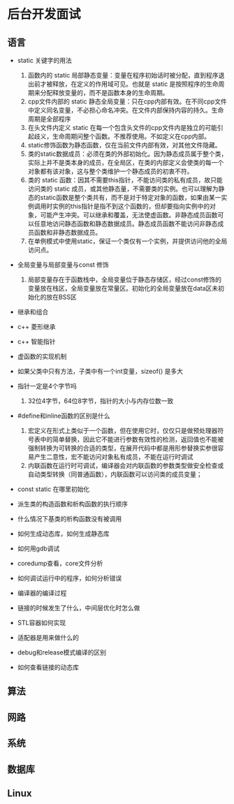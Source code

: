 <!--
 * @Date: 2021-03-09 22:26:52
 * @Author: mengsen wang
 * @LastEditors: mengsen wang
 * @LastEditTime: 2021-03-09 23:27:11
 * @FilePath: /NoteBook/面试/面试.md
-->

# 后台开发面试

## 语言

* static 关键字的用法
  1. 函数内的 static 局部静态变量：变量在程序初始话时被分配，直到程序退出前才被释放，在定义的作用域可见。也就是 static 是按照程序的生命周期来分配释放变量的，而不是函数本身的生命周期。
  2. cpp文件内部的 static 静态全局变量：只在cpp内部有效。在不同cpp文件中定义同名变量，不必担心命名冲突。在文件内部保持内容的持久。生命周期是全部程序
  3. 在头文件内定义 static 在每一个包含头文件的cpp文件内是独立的可能引起歧义，生命周期问整个函数。不推荐使用。不如定义在cpp内部。
  4. static修饰函数为静态函数，仅在当前文件内部有效，对其他文件隐藏。
  5. 类的static数据成员：必须在类的外部初始化。因为静态成员属于整个类，实际上并不是类本身的成员，在全局区，在类的内部定义会使类的每一个对象都有该对象，这与整个类维护一个静态成员的初衷不符。
  6. 类的 static 函数：因其不需要this指针，不能访问类的私有成员，故只能访问类的 static 成员，或其他静态量，不需要类的实例。也可以理解为静态的static函数是整个类共有，而不是对于特定对象的函数，如果由某一实例调用时实例的this指针是指不到这个函数的，但却要指向实例中的对象，可能产生冲突。可以继承和覆盖，无法使虚函数。非静态成员函数可以任意地访问静态函数和静态数据成员。静态成员函数不能访问非静态成员函数和非静态数据成员。
  7. 在单例模式中使用static，保证一个类仅有一个实例，并提供访问他的全局访问点。

* 全局变量与局部变量与const 修饰
  1. 局部变量存在于函数栈中，全局变量位于静态存储区，经过const修饰的变量放在栈区，全局变量放在常量区。初始化的全局变量放在data区未初始化的放在BSS区

* 继承和组合
* c++ 菱形继承
* c++ 智能指针
* 虚函数的实现机制
* 如果父类中只有方法，子类中有一个int变量，sizeof() 是多大
* 指针一定是4个字节吗
  1. 32位4字节，64位8字节，指针的大小与内存位数一致

* #define和inline函数的区别是什么
  1. 宏定义在形式上类似于一个函数，但在使用它时，仅仅只是做预处理器符号表中的简单替换，因此它不能进行参数有效性的检测，返回值也不能被强制转换为可转换的合适的类型，在展开代码中都是用形参替换实参很容易产生二意性，宏不能访问对象私有成员，不能在运行时调试
  2. 内联函数在运行时可调试，编译器会对内联函数的参数类型做安全检查或自动类型转换（同普通函数），内联函数可以访问类的成员变量；

* const static 在哪里初始化
* 派生类的构造函数和析构函数的执行顺序
* 什么情况下基类的析构函数没有被调用
* 如何生成动态库，如何生成静态库
* 如何用gdb调试
* coredump查看，core文件分析
* 如何调试运行中的程序，如何分析错误
* 编译器的编译过程
* 链接的时候发生了什么，中间层优化时怎么做
* STL容器如何实现
* 适配器是用来做什么的
* debug和release模式编译的区别
* 如何查看链接的动态库

## 算法

## 网路

## 系统

## 数据库

## Linux

